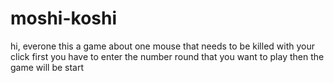 # moshi-koshi
hi, everone
this a game about one mouse that needs to be killed with your click
first you have to enter the number round that you want to play then the game will be start
